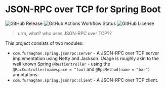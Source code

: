 # JSON-RPC over TCP for Spring Boot

![GitHub Release](https://img.shields.io/github/v/release/reines/spring-boot-jsonrpc)
![GitHub Actions Workflow Status](https://img.shields.io/github/actions/workflow/status/reines/spring-boot-jsonrpc/build.yaml)
![GitHub License](https://img.shields.io/github/license/reines/spring-boot-jsonrpc)


> urm, what? who uses JSON-RPC over TCP??

This project consists of two modules:
* `com.furnaghan.spring.jsonrpc:server` - A JSON-RPC over TCP server implementation using Netty and Jackson. Usage is roughly akin to the well known Spring `@RestController` - using the `@RpcController(namespace = "foo)` and `@RpcMethod(name = "bar")` annotations.
* `com.furnaghan.spring.jsonrpc:client` - A JSON-RPC over TCP client.
